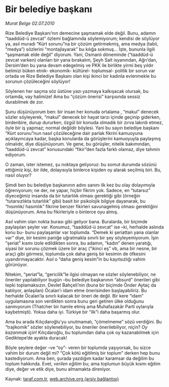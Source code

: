 # Bir belediye başkanı 

*Murat Belge 02.07.2010*

<div class="yazi"><p>Rize Belediye Başkanı’nın demecine şaşmamak elde değil. Bunu, adamın “taaddüd-ü zevcat” özlemi bağlamında söylemiyorum; kendisi de söylüyor ya, asıl muradı “Kürt sorunu”na bir çözüm getirmekmiş, ama medya (tabii, “medya”) sözlerini “montajlayarak” bu kılığa sokmuş... İşte, bununla ilgili “şaşmamak elde değil” diyorum. Yani, Osmanlı döneminde (“taaddüd-ü zevcat varken) olanları bir yana bırakalım, Şeyh Sait isyanından, Ağrı’dan, Dersim’den bu yana devam edegelmiş ve PKK ile birlikte yirmi beş yıldır belimizi büken etnik- ekonomik- kültürel- toplumsal- politik bir sorun var ortada ve Rize Belediye Başkanı olan kişi ikinci bir kadınla evlenmekle bu sorunun çözüleceğini söylüyor!</p>
<p>Söylenen her saçma söz üstüne yazı yazmaya kalkışacak olursak, bu ortamda, vay halimize! Ama bu “çözüm önerisi” karşısında sessiz durabilmek de zor.</p>
<p>Şunu düşünüyorum ben: bir insan her konuda ortalama , “makul” denecek sözler söyleyerek, “makul” denecek bir hayat tarzı içinde geçinip giderken, birdenbire, durup dururken, özgül bir konuda olmadık bir zırva lakırdı etmez, öyle bir iş yapmaz; normal değildir böylesi. Yani bu sayın belediye başkanı “Kürt sorunu”nun nasıl çözüleceğine dair parlak fikrini kamuoyuna açıklayıncaya kadar, başka konularda da görüşlerini kamuoyuyla paylaşmış olmalıdır, diye düşünüyorum. Ve gene, bu görüşler, nitelik bakımından, “taaddüd-ü zevcat” konusundaki “fikir”den fazla farklı olamaz, diye tahmin ediyorum.</p>
<p>O zaman, ister istemez, şu noktaya geliyoruz: bu somut durumda sözünü ettiğimiz kişi, bir ilde, dolayısıyla binlerce kişiden oy alarak seçilmiş biri. Bu, nasıl oluyor?</p>
<p>Şimdi ben bu belediye başkanının adını sanını ilk kez bu olay dolayımıyla öğreniyorum; ne der, ne yapar, hiçbir fikrim yok. Sadece, en “tutarsız” diyeceğimiz insanda da bir tutarlılık olması gerektiği gibi (örneğin “tutarsızlıkta tutarlılık” gibi) basit bir psikolojik bilgiye dayanarak, bu “hısımlık/ hasımlık” fikrine benzer fikirleri savunagelmiş olması gerektiğini düşünüyorum. Ama bu fikirleriyle o binlerce oyu almış.</p>
<p>Asıl vahim olan nokta burası gibi geliyor bana. Buralarda, bir biçimde paylaşılan şeyler var. Konumuz, “taaddüd-ü zevcat” ise –ki, herhalde aslında konu bu- bunu paylaşanlar var toplumda. “Demek ki şeriattan yana olanlar var” diye, bir kesimi paniğe uğratmakla sınırlı bir şey söyleyemiyorum. İşin “şeriat” kısmı izole edildikten sonra, bu adamın, “kadın” denen yaratığı, siyasi bir sorunu çözmek üzere bir araç (“ikinci eş” vb, ama bir nesne, bir araç) gibi görmesi, toplumda çok daha geniş bir kesimin de öfkesini uyandırmayacaktır. Asıl o “daha geniş kesim”in bu kayıtsızlığı vahim görünüyor.</p>
<p>Nitekim, “şeriat”la, “gericilik”le ilgisi olmayan ne sözler söylenebiliyor, ne öneriler yapılabiliyor bugün –bu belediye başkanının “absurd” önerileri gibi tepki toplamaksızın. Devlet Bahçeli’nin (buna bir biçimde Önder Aytaç da katılıyor, anlaşılan) Öcalan’ı idam etme önerisinden başlayabiliriz. Bu herhalde Öcalan’la sınırlı kalacak bir öneri de değil. Bir kere “idam” uygulamasına son verdikten sonra bunu geri getiren ülke olduğunu sanmıyorum (Thatcher bir hamle etmiş ama Muhafazakâr Parti oylarıyla kaybetmişti). Yoksa daha iyi. Türkiye bir “ilk”i daha başarmış olur.</p>
<p>Ama bu arada Kılıçdaroğlu’yu unutmamalı, “çömelmeme” sözü verdiğini. Bu “trajikomik” sözler söylenebiliyor, bu öneriler önerilebiliyor, niçin? <i>Oy kazanmak için</i>! Kılıçdaroğlu, bu toplumdan daha çok oy kazanabilmek için Gediktepe’de ayakta duracak!</p>
<p>Böyle şeylere değer –ve “oy”- veren bir toplumda yaşıyorsak, bu sizce vahim bir durum değil mi? “Çok kötü eğitilmiş bir toplum” derken hep bunu kastediyorum. Ama ben, şurada yazdığım kadar karamsar da değilim bu toplum hakkında. Evet, <i>verilen eğitim</i> bu; ama toplumun büyük kısmı eğitim diye, değer ve etik diye, bunu almamakta direniyor. </p></div>

Kaynak: [taraf.com.tr](http://www.taraf.com.tr:80/murat-belge/makale-bir-belediye-baskani.htm), [web.archive.org (arşiv bağlantısı)](http://web.archive.org/web/20100704055748/http://www.taraf.com.tr:80/murat-belge/makale-bir-belediye-baskani.htm)
